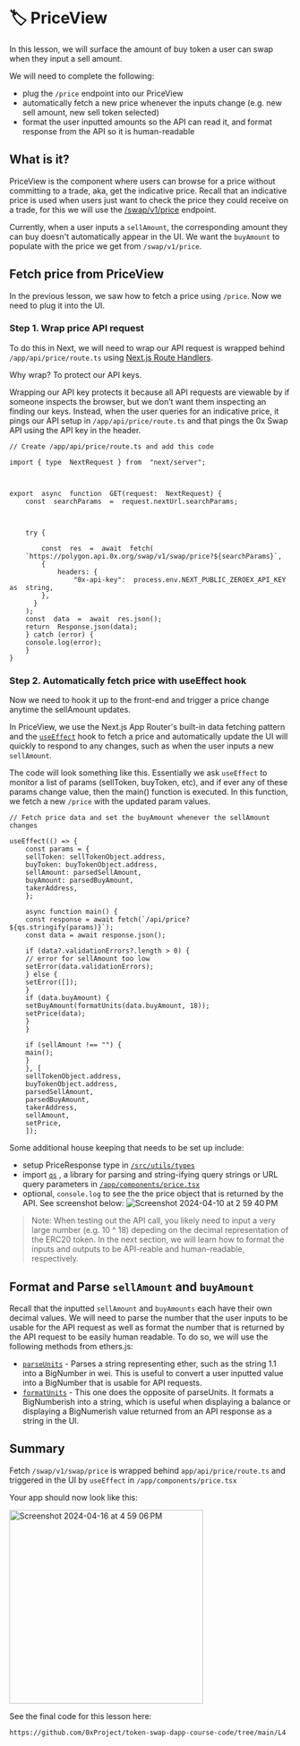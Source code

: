 # 🏷 PriceView

In this lesson, we will surface the amount of buy token a user can swap when they input a sell amount. 

We will need to complete the following:
* plug the `/price` endpoint into our PriceView
* automatically fetch a new price whenever the inputs change (e.g. new sell amount, new sell token selected)
* format the user inputted amounts so the API can read it, and format response from the API so it is human-readable

## What is it?

PriceView is the component where users can browse for a price without committing to a trade, aka, get the indicative price. Recall that an indicative price is used when users just want to check the price they could receive on a trade, for this we will use the [/swap/v1/price](https://0x.org/docs/0x-swap-api/api-references/get-swap-v1-price) endpoint.

Currently, when a user inputs a `sellAmount`, the corresponding amount they can buy doesn't automatically appear in the UI. We want the `buyAmount` to populate with the price we get from `/swap/v1/price`.

## Fetch price from PriceView

In the previous lesson, we saw how to fetch a price using `/price`. Now we need to plug it into the UI.

### Step 1. Wrap price API request

To do this in Next, we will need to wrap our API request is wrapped behind `/app/api/price/route.ts` using [Next.js Route Handlers](https://nextjs.org/docs/app/building-your-application/routing/route-handlers).

Why wrap? To protect our API keys.

Wrapping our API key protects it because all API requests are viewable by if someone inspects the browser, but we don’t want them inspecting an finding our keys. Instead, when the user queries for an indicative price, it pings our API setup in `/app/api/price/route.ts` and that pings the 0x Swap API using the API key in the header.

```
// Create /app/api/price/route.ts and add this code

import { type  NextRequest } from  "next/server";



export  async  function  GET(request:  NextRequest) {
	const  searchParams  =  request.nextUrl.searchParams;



	try {

		const  res  =  await  fetch(
	`https://polygon.api.0x.org/swap/v1/swap/price?${searchParams}`,
		{
			headers: {
				"0x-api-key":  process.env.NEXT_PUBLIC_ZEROEX_API_KEY  as  string,
		},
	  }
	);
	const  data  =  await  res.json();
	return  Response.json(data);
	} catch (error) {
	console.log(error);
	}
}
```

### Step 2. Automatically fetch price with useEffect hook

Now we need to hook it up to the front-end and trigger a price change anytime the sellAmount updates.

In PriceView, we use the Next.js App Router's built-in data fetching pattern and the [`useEffect`](https://react.dev/reference/react/useEffect) hook to fetch a price and automatically update the UI will quickly to respond to any changes, such as when the user inputs a new `sellAmount`.

The code will look something like this. Essentially we ask `useEffect` to monitor a list of params (sellToken, buyToken, etc), and if ever any of these params change value, then the main() function is executed. In this function, we fetch a new `/price` with the updated param values.

```
// Fetch price data and set the buyAmount whenever the sellAmount changes

useEffect(() => {
	const params = {
	sellToken: sellTokenObject.address,
	buyToken: buyTokenObject.address,
	sellAmount: parsedSellAmount,
	buyAmount: parsedBuyAmount,
	takerAddress,
	};
	
	async function main() {
	const response = await fetch(`/api/price?${qs.stringify(params)}`);
	const data = await response.json();
	
	if (data?.validationErrors?.length > 0) {
	// error for sellAmount too low
	setError(data.validationErrors);
	} else {
	setError([]);
	}
	if (data.buyAmount) {
	setBuyAmount(formatUnits(data.buyAmount, 18));
	setPrice(data);
	}
	}
	
	if (sellAmount !== "") {
	main();
	}
	}, [
	sellTokenObject.address,
	buyTokenObject.address,
	parsedSellAmount,
	parsedBuyAmount,
	takerAddress,
	sellAmount,
	setPrice,
	]);
```

Some additional house keeping that needs to be set up include:

- setup PriceResponse type in [`/src/utils/types`](https://github.com/0xProject/token-swap-dapp-course-code/blob/main/L4/src/utils/types.ts)
- import [`qs`](https://www.npmjs.com/package/qs) , a library for parsing and string-ifying query strings or URL query parameters in [`/app/components/price.tsx`](https://github.com/0xProject/token-swap-dapp-course-code/blob/main/L4/app/components/price.tsx#L20)
- optional, `console.log` to see the the price object that is returned by the API. See screenshot below: 
![Screenshot 2024-04-10 at 2 59 40 PM](https://github.com/jlin27/token-swap-dapp-course/assets/8042156/8a724a68-8dc6-4d10-9316-99afe6c06ece)

> Note: When testing out the API call, you likely need to input a very large number (e.g. 10 ^ 18) depeding on the decimal representation of the ERC20 token. In the next section, we will learn how to format the inputs and outputs to be API-reable and human-readable, respectively. 


## Format and Parse `sellAmount` and `buyAmount`

Recall that the inputted `sellAmount` and `buyAmounts` each have their own decimal values. We will need to parse the number that the user inputs to be usable for the API request as well as format the number that is returned by the API request to be easily human readable. To do so, we will use the following methods from ethers.js:

- [`parseUnits`](https://docs.ethers.org/v5/api/utils/display-logic/) - Parses a string representing ether, such as the string 1.1 into a BigNumber in wei. This is useful to convert a user inputted value into a BigNumber that is usable for API requests.
- [`formatUnits`](https://docs.ethers.org/v5/api/utils/display-logic/) - This one does the opposite of parseUnits. It formats a BigNumberish into a string, which is useful when displaying a balance or displaying a BigNumerish value returned from an API response as a string in the UI.

## Summary

Fetch `/swap/v1/swap/price` is wrapped behind `app/api/price/route.ts` and triggered in the UI by `useEffect` in `/app/components/price.tsx`

Your app should now look like this:

<img width="346" alt="Screenshot 2024-04-16 at 4 59 06 PM" src="https://github.com/jlin27/token-swap-dapp-course/assets/8042156/dac8fb78-3c50-4045-a707-d31d59ec776e">

See the final code for this lesson here:

```
https://github.com/0xProject/token-swap-dapp-course-code/tree/main/L4
```

